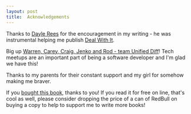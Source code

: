 ```yaml
---
layout: post
title:  Acknowledgements
---
```


Thanks to [Dayle Rees](http://daylerees.com/) for the encouragement in my writing - he was instrumental helping me publish [Deal With It](https://leanpub.com/dealwithit/).

Big up [Warren, Carey, Craig, Jenko and Rod - team Unified Diff](http://unifieddiff.co.uk/)! Tech meetups are an important part of being a software developer and I'm glad we have this!

Thanks to my parents for their constant support and my girl for somehow making me braver.

If you [bought this book](https://leanpub.com/step-by-step-lithium-php/), thanks to you! If you read it for free on line, that's cool as well, please consider dropping the price of a can of RedBull on buying a copy to help to support me to write more books!
